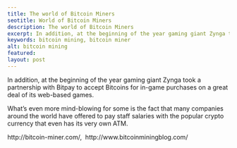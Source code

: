 ```yaml
---
title: The world of Bitcoin Miners
seotitle: World of Bitcoin Miners
description: The world of Bitcoin Miners
excerpt: In addition, at the beginning of the year gaming giant Zynga took a partnership with Bitpay
keywords: bitcoin mining, bitcoin miner
alt: bitcoin mining
featured: 
layout: post
---
```


<p>In addition, at the beginning of the year gaming giant Zynga took a partnership with Bitpay to accept Bitcoins for in-game purchases on a great deal of its web-based games.  <p>

<p>What’s even more mind-blowing for some is the fact that many companies around the world have offered to pay staff salaries with the popular crypto currency that even has its very own ATM.<p>

<p>http://bitcoin-miner.com/,  http://www.bitcoinminingblog.com/<p>
